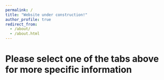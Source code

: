 ```yaml
---
permalink: /
title: "Website under construction!"
author_profile: true
redirect_from: 
  - /about/
  - /about.html
---
```

Please select one of the tabs above for more specific information
======
